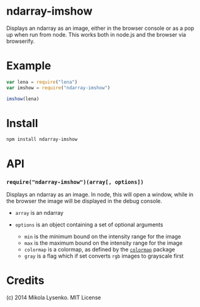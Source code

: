 ndarray-imshow
==============
Displays an ndarray as an image, either in the browser console or as a pop up when run from node.  This works both in node.js and the browser via browserify.

# Example

```javascript
var lena = require("lena")
var imshow = require("ndarray-imshow")

imshow(lena)
```

# Install

```
npm install ndarray-imshow
```

# API

### `require("ndarray-imshow")(array[, options])`
Displays an ndarray as an image. In node, this will open a window, while in the browser the image will be displayed in the debug console.

* `array` is an ndarray
* `options` is an object containing a set of optional arguments

    + `min` is the minimum bound on the intensity range for the image
    + `max` is the maximum bound on the intensity range for the image
    + `colormap` is a colormap, as defined by the [`colormap`](https://www.npmjs.org/package/colormap) package
    + `gray` is a flag which if set converts `rgb` images to grayscale first

# Credits
(c) 2014 Mikola Lysenko. MIT License